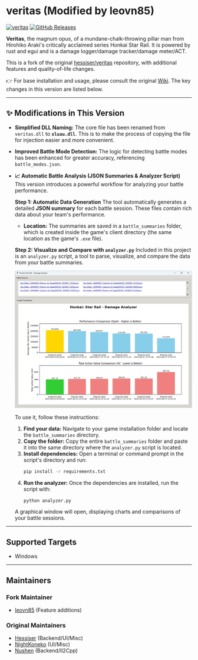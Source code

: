 # veritas (Modified by leovn85)

[![veritas](https://img.shields.io/badge/veritas-Discord-%235865F2.svg)](https://discord.gg/Y9kSnPk95H) [![GitHub Releases](https://img.shields.io/github/downloads/hessiser/veritas/total.svg)]()

**Veritas**, the magnum opus, of a mundane-chalk-throwing pillar man from Hirohiko Araki's critically acclaimed series Honkai Star Rail. It is powered by rust and egui and is a damage logger/damage tracker/damage meter/ACT.

This is a fork of the original [hessiser/veritas](https://github.com/hessiser/veritas) repository, with additional features and quality-of-life changes.

👉 For base installation and usage, please consult the original [Wiki](https://github.com/hessiser/veritas/wiki). The key changes in this version are listed below.

---
## ✨ Modifications in This Version

* **Simplified DLL Naming:**
    The core file has been renamed from `veritas.dll` to **`xluau.dll`**. This is to make the process of copying the file for injection easier and more convenient.

* **Improved Battle Mode Detection:**
    The logic for detecting battle modes has been enhanced for greater accuracy, referencing `battle_modes.json`.

* **📈 Automatic Battle Analysis (JSON Summaries & Analyzer Script)**
    This version introduces a powerful workflow for analyzing your battle performance.

    **Step 1: Automatic Data Generation**
    The tool automatically generates a detailed **JSON summary** for each battle session. These files contain rich data about your team's performance.
    * **Location:** The summaries are saved in a `battle_summaries` folder, which is created inside the game's client directory (the same location as the game's `.exe` file).

    **Step 2: Visualize and Compare with `analyzer.py`**
    Included in this project is an `analyzer.py` script, a tool to parse, visualize, and compare the data from your battle summaries. 
    
    ![Analyzer Screenshot](img/analyzer.jpg)

    To use it, follow these instructions:

    1.  **Find your data:** Navigate to your game installation folder and locate the `battle_summaries` directory.
    2.  **Copy the folder:** Copy the entire `battle_summaries` folder and paste it into the same directory where the `analyzer.py` script is located.
    3.  **Install dependencies:** Open a terminal or command prompt in the script's directory and run:
        ```bash
        pip install -r requirements.txt
        ```
    4.  **Run the analyzer:** Once the dependencies are installed, run the script with:
        ```bash
        python analyzer.py
        ```
    A graphical window will open, displaying charts and comparisons of your battle sessions.

---
## Supported Targets

- Windows

---
## Maintainers

### Fork Maintainer
- [leovn85](https://github.com/leovn85/) (Feature additions)

### Original Maintainers
- [Hessiser](https://github.com/hessiser/) (Backend/UI/Misc)
- [NightKoneko](https://github.com/NightKoneko/) (UI/Misc)
- [Nushen](https://github.com/NuShen1337/) (Backend/Il2Cpp)